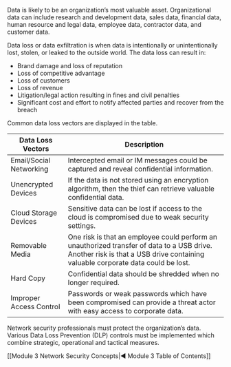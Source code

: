 Data is likely to be an organization’s most valuable asset. Organizational data can include research and development data, sales data, financial data, human resource and legal data, employee data, contractor data, and customer data.

Data loss or data exfiltration is when data is intentionally or unintentionally lost, stolen, or leaked to the outside world. The data loss can result in:

- Brand damage and loss of reputation
- Loss of competitive advantage
- Loss of customers
- Loss of revenue
- Litigation/legal action resulting in fines and civil penalties
- Significant cost and effort to notify affected parties and recover from the breach

Common data loss vectors are displayed in the table.

| Data Loss Vectors       | Description                                                                                                                                                                    |
| ----------------------- | ------------------------------------------------------------------------------------------------------------------------------------------------------------------------------ |
| Email/Social Networking | Intercepted email or IM messages could be captured and reveal confidential information.                                                                                        |
| Unencrypted Devices     | If the data is not stored using an encryption algorithm, then the thief can retrieve valuable confidential data.                                                               |
| Cloud Storage Devices   | Sensitive data can be lost if access to the cloud is compromised due to weak security settings.                                                                                |
| Removable Media         | One risk is that an employee could perform an unauthorized transfer of data to a USB drive. Another risk is that a USB drive containing valuable corporate data could be lost. |
| Hard Copy               | Confidential data should be shredded when no longer required.                                                                                                                  |
| Improper Access Control | Passwords or weak passwords which have been compromised can provide a threat actor with easy access to corporate data.                                                         |

Network security professionals must protect the organization’s data. Various Data Loss Prevention (DLP) controls must be implemented which combine strategic, operational and tactical measures.

[[Module 3 Network Security Concepts|◀ Module 3 Table of Contents]]